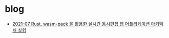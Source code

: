 # blog

- [2021-07 Rust, wasm-pack 을 활용한 실시간 동시편집 웹 어플리케이션 아키텍처 실험](articles/realtime-collaborative-ui-design-tool-architecture.md)